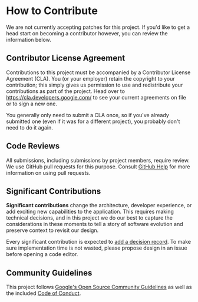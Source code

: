 # How to Contribute

We are not currently accepting patches for this project. If you'd like to get a head start on becoming a contributor however, you can review the information below.

## Contributor License Agreement

Contributions to this project must be accompanied by a Contributor License
Agreement (CLA). You (or your employer) retain the copyright to your
contribution; this simply gives us permission to use and redistribute your
contributions as part of the project. Head over to
<https://cla.developers.google.com/> to see your current agreements on file or
to sign a new one.

You generally only need to submit a CLA once, so if you've already submitted one
(even if it was for a different project), you probably don't need to do it
again.

## Code Reviews

All submissions, including submissions by project members, require review. We
use GitHub pull requests for this purpose. Consult
[GitHub Help](https://help.github.com/articles/about-pull-requests/) for more
information on using pull requests.

## Significant Contributions

**Significant contributions** change the architecture, developer experience, or add exciting new capabilities to the application. This requires making technical decisions, and in this project we do our best to capture the considerations in these moments to tell a story of software evolution and preserve context to revisit our design.

Every significant contribution is expected to [add a decision record](docs/decisions.md). To make sure implementation time is not wasted, please propose design in an issue before opening a code editor.

## Community Guidelines

This project follows
[Google's Open Source Community Guidelines](https://opensource.google/conduct/) as well as the included [Code of Conduct](/CODE_OF_CONDUCT.md).
